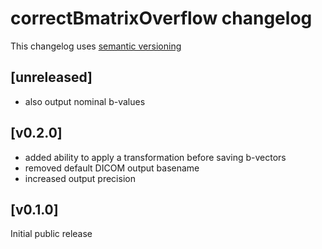 # correctBmatrixOverflow changelog
This changelog uses [semantic versioning](https://semver.org/)

## [unreleased]
- also output nominal b-values

## [v0.2.0]
- added ability to apply a transformation before saving b-vectors
- removed default DICOM output basename
- increased output precision

## [v0.1.0]
Initial public release